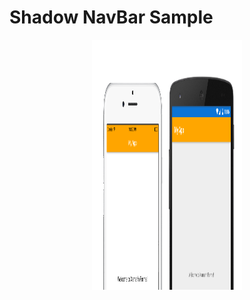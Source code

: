 # Shadow NavBar Sample

<p align="center">
<img src="https://github.com/CrossGeeks/ShadowNavBarSample/blob/master/sampleImage.png" height="400" width="240" title="shadowNavBar"/>
</p>
